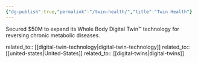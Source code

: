 ```yaml
---
{"dg-publish":true,"permalink":"/twin-health/","title":"Twin Health"}
---
```



Secured $50M to expand its Whole Body Digital Twin™ technology for reversing chronic metabolic diseases.

related_to:: [[digital-twin-technology\|digital-twin-technology]]
related_to:: [[united-states\|United-States]]
related_to:: [[digital-twins\|digital-twins]]
